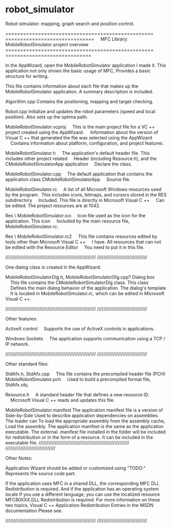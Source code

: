 # robot_simulator
Robot simulator: mapping, graph search and position control.

================================================== ==============================
    MFC Library: MobileRobotSimulator project overview
================================================== =============================

In the AppWizard, open the MobileRobotSimulator application
I made it. This application not only shows the basic usage of MFC,
Provides a basic structure for writing.

This file contains information about each file that makes up the MobileRobotSimulator application.
A summary description is included.

Algorithm.cpp
    Contains the positioning, mapping and target checking.
    
Robot.cpp
    Initialize and updates the robot parameters (speed  and local position). Also sets up the optima path.
    
MobileRobotSimulator.vcproj
    This is the main project file for a VC ++ project created using the AppWizard.
    Information about the version of Visual C ++ that generated the file was selected using the AppWizard
    Contains information about platform, configuration, and project features.

MobileRobotSimulator.h
    The application's default header file. This includes other project related
    Header (including Resource.h), and the CMobileRobotSimulatorApp application
    Declare the class.

MobileRobotSimulator.cpp
    The default application that contains the application class CMobileRobotSimulatorApp
    Source file.

MobileRobotSimulator.rc
    A list of all Microsoft Windows resources used by the program.
 This includes icons, bitmaps, and cursors stored in the RES subdirectory
    Included. This file is directly in Microsoft Visual C ++
    Can be edited. The project resources are at 1042.

Res \ MobileRobotSimulator.ico
    Icon file used as the icon for the application. This icon
    Included by the main resource file, MobileRobotSimulator.rc.

Res \ MobileRobotSimulator.rc2
    This file contains resources edited by tools other than Microsoft Visual C ++
    I have. All resources that can not be edited with the Resource Editor
    You need to put it in this file.


//////////////////////////////////////////////////////// ///////////////////////////////

One dialog class is created in the AppWizard.

MobileRobotSimulatorDlg.h, MobileRobotSimulatorDlg.cpp? Dialog box
    This file contains the CMobileRobotSimulatorDlg class. This class
    Defines the main dialog behavior of the application. The dialog's template
    It is located in MobileRobotSimulator.rc, which can be edited in Microsoft Visual C ++.


//////////////////////////////////////////////////////// ///////////////////////////////

Other features:

ActiveX control
    Supports the use of ActiveX controls in applications.

Windows Sockets
    The application supports communication using a TCP / IP network.

//////////////////////////////////////////////////////// ///////////////////////////////

Other standard files:

StdAfx.h, StdAfx.cpp
    This file contains the precompiled header file (PCH) MobileRobotSimulator.pch
    Used to build a precompiled format file, StdAfx.obj.

Resource.h
    A standard header file that defines a new resource ID.
    Microsoft Visual C ++ reads and updates this file.

MobileRobotSimulator.manifest
The application manifest file is a version of Side-by-Side
Used to describe application dependencies on assemblies. The loader can
To load the appropriate assembly from the assembly cache,
Load the assembly. The application manifest is the same as the application executable.
The external .manifest file installed in the folder will be included for redistribution or in the form of a resource.
It can be included in the executable file.
//////////////////////////////////////////////////////// ///////////////////////////////

Other Notes:

Application Wizard should be added or customized using "TODO:"
Represents the source code part.

If the application uses MFC in a shared DLL, the corresponding MFC DLL
Redistribution is required. And if the application has an operating system locale
If you use a different language, you can use the localized resource MFC80XXX.DLL
Redistribution is required. For more information on these two topics,
Visual C ++ Application Redistribution Entries in the MSDN documentation
Please see.

//////////////////////////////////////////////////////// ///////////////////////////////
